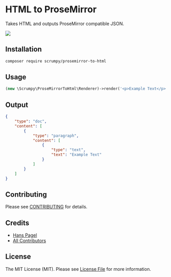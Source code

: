 # HTML to ProseMirror

Takes HTML and outputs ProseMirror compatible JSON.

<!-- [![](https://img.shields.io/packagist/v/scrumpy/prosemirror-to-html.svg)](https://packagist.org/packages/scrumpy/prosemirror-to-html)
[![](https://img.shields.io/packagist/dt/scrumpy/prosemirror-to-html.svg)](https://packagist.org/packages/scrumpy/prosemirror-to-html) -->
[![](https://api.travis-ci.org/scrumpy/prosemirror-to-html.svg?branch=master)](https://travis-ci.org/scrumpy/prosemirror-to-html)

## Installation

```bash
composer require scrumpy/prosemirror-to-html
```

## Usage

```php
(new \Scrumpy\ProseMirrorToHtml\Renderer)->render('<p>Example Text</p>')
```

## Output

```json
{
    "type": "doc",
    "content": [
        {
            "type": "paragraph",
            "content": [
                {
                    "type": "text",
                    "text": "Example Text"
                }
            ]
        }
    ]
}
```

## Contributing

Please see [CONTRIBUTING](CONTRIBUTING.md) for details.

## Credits

- [Hans Pagel](https://github.com/hanspagel)
- [All Contributors](../../contributors)

## License

The MIT License (MIT). Please see [License File](LICENSE.md) for more information.